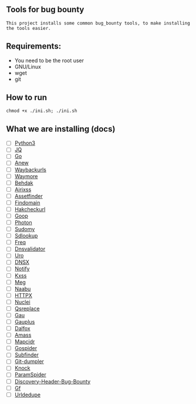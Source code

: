 ## Tools for bug bounty

```
This project installs some common bug_bounty tools, to make installing the tools easier.
``` 
## Requirements:

- You need to be the root user
- GNU/Linux
- wget
- git

## How to run

```
chmod +x ./ini.sh; ./ini.sh
```

## What we are installing (docs)

- [ ] [Python3](https://www.python.org/downloads/)
- [ ] [JQ](https://stedolan.github.io/jq/download/)
- [ ] [Go](https://go.dev/doc/install)
- [ ] [Anew](https://github.com/tomnomnom/anew)
- [ ] [Waybackurls](https://github.com/tomnomnom/waybackurls)
- [ ] [Waymore](https://github.com/xnl-h4ck3r/waymore)
- [ ] [Behdak](https://github.com/R0X4R/bhedak)
- [ ] [Airixss](https://github.com/ferreiraklet/airixss)
- [ ] [Assetfinder](https://github.com/tomnomnom/assetfinder)
- [ ] [Findomain](https://github.com/Findomain/Findomain)
- [ ] [Hakcheckurl](https://github.com/hakluke/hakcheckurl)
- [ ] [Goop](https://github.com/nyancrimew/goop)
- [ ] [Photon](https://github.com/s0md3v/Photon)
- [ ] [Sudomy](https://github.com/screetsec/Sudomy)
- [ ] [Sdlookup](https://github.com/j3ssie/sdlookup)
- [ ] [Freq](https://github.com/takshal/freq)
- [ ] [Dnsvalidator](https://github.com/vortexau/dnsvalidator)
- [ ] [Uro](https://github.com/s0md3v/uro)
- [ ] [DNSX](https://github.com/projectdiscovery/dnsx)
- [ ] [Notify](https://github.com/projectdiscovery/notify)
- [ ] [Kxss](https://github.com/Emoe/kxss)
- [ ] [Meg](https://github.com/tomnomnom/meg)
- [ ] [Naabu](https://github.com/projectdiscovery/naabu)
- [ ] [HTTPX](https://github.com/projectdiscovery/httpx)
- [ ] [Nuclei](https://github.com/projectdiscovery/nuclei)
- [ ] [Qsreplace](https://github.com/tomnomnom/qsreplace)
- [ ] [Gau](https://github.com/lc/gau)
- [ ] [Gauplus](https://github.com/bp0lr/gauplus)
- [ ] [Dalfox](https://github.com/hahwul/dalfox)
- [ ] [Amass](https://github.com/OWASP/Amass)
- [ ] [Mapcidr](https://github.com/projectdiscovery/mapcidr)
- [ ] [Gospider](https://github.com/jaeles-project/gospider)
- [ ] [Subfinder](https://github.com/projectdiscovery/subfinder)
- [ ] [Git-dumpler](https://github.com/arthaud/git-dumper)
- [ ] [Knock](https://github.com/guelfoweb/knock)
- [ ] [ParamSpider](https://github.com/devanshbatham/ParamSpider)
- [ ] [Discovery-Header-Bug-Bounty](https://github.com/KingOfBugbounty/Discovery-Header-Bug-Bounty)
- [ ] [Gf](https://github.com/tomnomnom/gf)
- [ ] [Urldedupe](https://github.com/ameenmaali/urldedupe)
